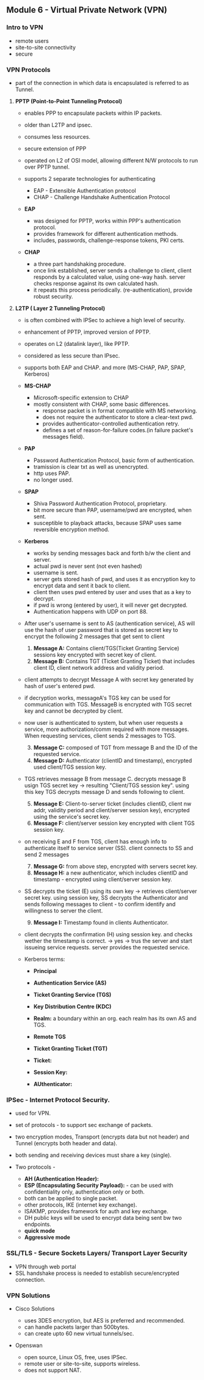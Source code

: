 ## Module 6 - Virtual Private Network (VPN)

### Intro to VPN
- remote users
- site-to-site connectivity
- secure

### VPN Protocols

- part of the connection in which data is encapsulated is referred to as Tunnel.

1. **PPTP (Point-to-Point Tunneling Protocol)**
    - enables PPP to encapsulate packets within IP packets.
    - older than L2TP and ipsec.
    - consumes less resources.
    - secure extension of PPP
    - operated on L2 of OSI model, allowing different N/W protocols to run over PPTP tunnel.
    - supports 2 separate technologies for authenticating 
        - EAP - Extensible Authentication protocol 
        - CHAP - Challenge Handshake Authentication Protocol

    - **EAP**
        - was designed for PPTP, works within PPP's authentication protocol.
        - provides framework for different authentication methods.
        - includes, passwords, challenge-response tokens, PKI certs.
    - **CHAP**
        - a three part handshaking procedure.
        - once link established, server sends a challenge to client, client responds by a calculated value, using one-way hash. server checks response against its own calculated hash.
        - it repeats this process periodically. (re-authentication), provide robust security.




2. **L2TP ( Layer 2 Tunneling Protocol)**
    - is often combined with IPSec to achieve a high level of security.
    - enhancement of PPTP, improved version of PPTP.
    - operates on L2 (datalink layer), like PPTP.
    - considered as less secure than IPsec.
    - supports both EAP and CHAP. and more (MS-CHAP, PAP, SPAP, Kerberos)

    - **MS-CHAP**
        - Microsoft-specific extension to CHAP
        - mostly consistent with CHAP, some basic differences.
            - response packet is in format compatible with MS networking.
            - does not require the authenticator to store a clear-text pwd.
            - provides authenticator-controlled authentication retry.
            - defines a set of reason-for-failure codes.(in failure packet's messages field).

    - **PAP**
      - Password Authentication Protocol, basic form of authentication.
      - tramission is clear txt as well as unencrypted.
      - http uses PAP.
      - no longer used.

    - **SPAP**
      - Shiva Password Authentication Protocol, proprietary.
      - bit more secure than PAP, username/pwd are encrypted, when sent.
      - susceptible to playback attacks, because SPAP uses same reversible encryption method.

    - **Kerberos**
      - works by sending messages back and forth b/w the client and server.
      - actual pwd is never sent (not even hashed)
      - username is sent.
      - server gets stored hash of pwd, and uses it as encryption key to encrypt data and sent it back to client.
      - client then uses pwd entered by user and uses that as a key to decrypt.
      - if pwd is wrong (entered by user), it will never get decrypted.
      - Authentication happens with UDP on port 88.


    - After user's username  is sent to AS (authentication service), AS will use the hash of user password  that is stored as secret key to encrypt the following       2 messages that get sent to client
    
        1. **Message A:** Contains client/TGS(Ticket Granting Service) sessions key encrypted with secret key of client.
        2. **Message B:** Contains TGT (Ticket Granting Ticket) that includes client ID, client network address and validity period.

    - client attempts to decrypt Message A with secret key generated by hash of user's entered pwd.
    - if decryption works, messageA's TGS key can be used for communication with TGS. MessageB is encrypted with TGS secret key and cannot be decrypted by client.

    - now user is authenticated to system, but when user requests a service, more authorization/comm required with more messages. When requesting services, client       sends 2 messages to TGS.

        3. **Message C:**  composed of TGT from message B and the ID of the requested service.  
        4. **Message D:** Authenticator (clientID and timestamp), encrypted used client/TGS session key. 
            
    - TGS retrieves message B from message C. decrypts message B usign TGS secret key -> resulting "Client/TGS session key". using this key TGS decrypts message D       and sends following to client.
    
        5. **Message E:** Client-to-server ticket (includes clientiD, client nw addr, validity period and client/server session key), encrypted using the                    service's secret key.  
        6. **Message F:** client/server session key encrypted with client TGS session key.  

    - on receiving E and F from TGS, client has enough info to authenticate itself to service server (SS). client connects to SS and send 2 messages
    
        7. **Message G:** from above step, encrypted with servers secret key.  
        8. **Message H:** a new authenticator, which includes clientID and timestamp - encrypted using client/server session key.  

    - SS decrypts the ticket (E) using its own key -> retrieves client/server secret key. using session key, SS decrypts the Authenticator and sends following           messages to client - to confirm identify and willingness to server the client.
    
        9. **Message I:** Timestamp found in clients Authenticator.  
            
    - client decrypts the confirmation (H) using session key. and checks wether the timestamp is correct. -> yes -> trus the server and start issueing service           requests. server provides the requested service.  

    - Kerberos terms:
    
        - **Principal**
        - **Authentication Service (AS)**
        - **Ticket Granting Service (TGS)**
        - **Key Distribution Centre (KDC)**

        - **Realm:** a boundary within an org. each realm has its own AS and TGS.
        - **Remote TGS**
        - **Ticket Granting Ticket (TGT)**
        - **Ticket:**
        - **Session Key:**
        - **AUthenticator:**


### IPSec - Internet Protocol Security.

- used for VPN.
- set of protocols - to support sec exchange of packets.
- two encryption modes, Transport (encrypts data but not header) and Tunnel (encrypts both header and data).
- both sending and receiving devices must share a key (single).
- Two protocols -

    - **AH (Authentication Header):**
    - **ESP (Encapsulating Security Payload):** - can be used with confidentiality only, authentication only or both.
    - both can be applied to single packet.
    - other protocols, IKE (internet key exchange).
    - ISAKMP, provides framework for auth and key exchange.
    - DH public keys will be used to encrypt data being sent bw two endpoints.
    - **quick mode**
    - **Aggressive mode**


### SSL/TLS - Secure Sockets Layers/ Transport Layer Security

  - VPN through web portal
  - SSL handshake process is needed to establish secure/encrypted connection.


### VPN Solutions

- Cisco Solutions
    - uses 3DES encryption, but AES is preferred and recommended.
    - can handle packets larger than 500bytes.
    - can create upto 60 new virtual tunnels/sec.

- Openswan
    - open source, Linux OS, free, uses IPSec.
    - remote user or site-to-site, supports wireless.
    - does not support NAT.

